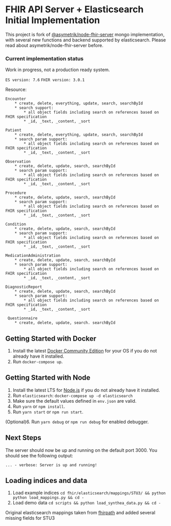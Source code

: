 FHIR API Server + Elasticsearch Initial Implementation
===========================================

This project is fork of [@asymetrik/node-fhir-server](https://github.com/Asymmetrik/node-fhir-server-mongo) mongo implementation, with several new functions and backend supported by elasticsearch. Please read about asymetrik/node-fhir-server before. 

### Current implementation status

Work in progress, not a production ready system. 

`ES version: 7.6`
`FHIR version: 3.0.1`

Resource:

    Encounter
        * create, delete, everything, update, search, searchById
        * search support:
            * all object fields including search on references based on FHIR specification
            * _id, _text, _content, _sort
        
    Patient
        * create, delete, everything, update, search, searchById
        * search param support:
            * all object fields including search on references based on FHIR specification
            * _id, _text, _content, _sort
        
    Observation
        * create, delete, update, search, searchById
        * search param support:
            * all object fields including search on references based on FHIR specification
            * _id, _text, _content, _sort
        
    Procedure
        * create, delete, update, search, searchById
        * search param support:
            * all object fields including search on references based on FHIR specification
            * _id, _text, _content, _sort
    
    Condition
        * create, delete, update, search, searchById
        * search param support:
            * all object fields including search on references based on FHIR specification
            * _id, _text, _content, _sort
        
    MedicationAdministration
        * create, delete, update, search, searchById
        * search param support:
            * all object fields including search on references based on FHIR specification
            * _id, _text, _content, _sort
        
    DiagnosticReport
        * create, delete, update, search, searchById
        * search param support:
            * all object fields including search on references based on FHIR specification
            * _id, _text, _content, _sort
            
     Questionnaire
        * create, delete, update, search. searchById


## Getting Started with Docker

1. Install the latest [Docker Community Edition](https://www.docker.com/community-edition) for your OS if you do not already have it installed.
2. Run `docker-compose up`.

## Getting Started with Node

1. Install the latest LTS for [Node.js](https://nodejs.org/en/) if you do not already have it installed.
2. Run `elasticsearch`: `docker-compose up -d elasticsearch`
3. Make sure the default values defined in `env.json` are valid.
4. Run `yarn` or `npm install`.
5. Run `yarn start` or `npm run start`.

(Optional)6. Run `yarn debug` or `npm run debug` for enabled debugger.

## Next Steps
The server should now be up and running on the default port 3000. You should see the following output:

```shell
... - verbose: Server is up and running!
```

## Loading indices and data
1. Load example indices `cd fhir/elasticsearch/mappings/STU3/ && python python load_mappings.py && cd -`
2. Load demo data `cd scripts && python load_synthea_data.py && cd -`    
       
Original elasticsearch mappings taken from [fhirpath](https://github.com/nazrulworld/fhirpath) and added several missing fields for STU3
